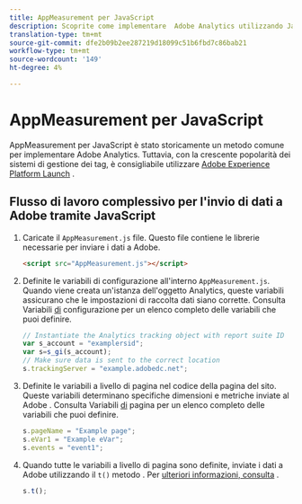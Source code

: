 ```yaml
---
title: AppMeasurement per JavaScript
description: Scoprite come implementare  Adobe Analytics utilizzando JavaScript senza un sistema di gestione dei tag.
translation-type: tm+mt
source-git-commit: dfe2b09b2ee287219d18099c51b6fbd7c86bab21
workflow-type: tm+mt
source-wordcount: '149'
ht-degree: 4%

---
```



# AppMeasurement per JavaScript

AppMeasurement per JavaScript è stato storicamente un metodo comune per implementare  Adobe Analytics. Tuttavia, con la crescente popolarità dei sistemi di gestione dei tag, è consigliabile utilizzare [Adobe Experience Platform Launch](../launch/overview.md) .

## Flusso di lavoro complessivo per l&#39;invio di dati a  Adobe tramite JavaScript

1. Caricate il `AppMeasurement.js` file. Questo file contiene le librerie necessarie per inviare i dati a  Adobe.

   ```html
   <script src="AppMeasurement.js"></script>
   ```

2. Definite le variabili di configurazione all&#39;interno `AppMeasurement.js`. Quando viene creata un&#39;istanza dell&#39;oggetto Analytics, queste variabili assicurano che le impostazioni di raccolta dati siano corrette. Consulta Variabili [di](../vars/config-vars/configuration-variables.md) configurazione per un elenco completo delle variabili che puoi definire.

   ```js
   // Instantiate the Analytics tracking object with report suite ID
   var s_account = "examplersid";
   var s=s_gi(s_account);
   // Make sure data is sent to the correct location
   s.trackingServer = "example.adobedc.net";
   ```

3. Definite le variabili a livello di pagina nel codice della pagina del sito. Queste variabili determinano specifiche dimensioni e metriche inviate al Adobe . Consulta Variabili [di](../vars/page-vars/page-variables.md) pagina per un elenco completo delle variabili che puoi definire.

   ```js
   s.pageName = "Example page";
   s.eVar1 = "Example eVar";
   s.events = "event1";
   ```

4. Quando tutte le variabili a livello di pagina sono definite, inviate i dati a  Adobe utilizzando il `t()` metodo . Per [ulteriori informazioni, consulta](../vars/functions/t-method.md) .

   ```js
   s.t();
   ```
